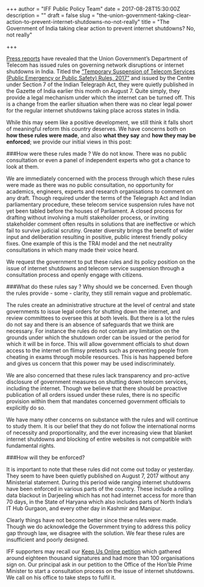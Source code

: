 +++
author = "IFF Public Policy Team"
date = 2017-08-28T15:30:00Z
description = ""
draft = false
slug = "the-union-government-taking-clear-action-to-prevent-internet-shutdowns-no-not-really"
title = "The Government of India taking clear action to prevent internet shutdowns? No, not really"

+++


[Press reports](https://www.medianama.com/2017/08/223-internet-shutdowns-india/) have revealed that the Union Government’s Department of Telecom has issued rules on governing network disruptions or internet shutdowns in India. Titled the [“Temporary Suspension of Telecom Services (Public Emergency or Public Safety) Rules, 2017”](http://www.dot.gov.in/sites/default/files/Suspension%20Rules.pdf?download=1) and issued by the Centre under Section 7 of the Indian Telegraph Act, they were quietly published in the Gazette of India earlier this month on August 7. Quite simply, they provide a legal mechanism under which the internet can be turned off. This is a change from the earlier situation when there was no clear legal power for the regular internet shutdowns taking place across states in India. 

While this may seem like a positive development, we still think it falls short of meaningful reform this country deserves. We have concerns both on **how these rules were made**, and also **what they say** and **how they may be enforced**; we provide our initial views in this post: 

###How were these rules made ? We do not know. There was no public consultation or even a panel of independent experts who got a chance to look at them. 

We are immediately concerned with the process through which these rules were made as there was no public consultation, no opportunity for academics, engineers, experts and research organisations to comment on any draft. Though required under the terms of the Telegraph Act and Indian parliamentary procedure, these telecom service suspension rules have not yet been tabled before the houses of Parliament. A closed process for drafting without involving a multi stakeholder process, or inviting stakeholder comment often results in solutions that are ineffective or which fail to survive judicial scrutiny. Greater diversity brings the benefit of wider input and deliberation resulting in positive, public interest friendly policy fixes. One example of this is the TRAI model and the net neutrality consultations in which many made their voice heard. 

We request the government to put these rules and its policy position on the issue of internet shutdowns and telecom service suspension through a consultation process and openly engage with citizens.  

###What do these rules say ? Why should we be concerned. Even though the rules provide - some - clarity, they still remain vague and problematic. 

The rules create an administrative structure at the level of central and state governments to issue legal orders for shutting down the internet, and review committees to oversee this at both levels. But there is a lot the rules do not say and there is an absence of safeguards that we think are necessary. For instance the rules do not contain any limitation on the grounds under which the shutdown order can be issued or the period for which it will be in force. This will allow government officials to shut down access to the internet on flimsy pretexts such as preventing people from cheating in exams through mobile resources. This is has happened before and gives us concern that this power may be used indiscriminately. 

We are also concerned that these rules lack transparency and pro-active disclosure of government measures on shutting down telecom services, including the internet. Though we believe that there should be proactive publication of all orders issued under these rules, there is no specific provision within them that mandates concerned government officials to explicitly do so. 

We have many other concerns on substance with the rules and will continue to study them. It is our belief that they do not follow the international norms of necessity and proportionality, and the ever increasing view that blanket internet shutdowns and blocking of entire websites is not compatible with fundamental rights.

###How will they be enforced? 

It is important to note that these rules did not come out today or yesterday. They seem to have been quietly published on August 7, 2017 without any Ministerial statement. During this period wide ranging internet shutdowns have been enforced in various parts of the country. These include a rolling data blackout in Darjeeling which has not had internet access for more than 70 days, in the State of Haryana which also includes parts of North India’s IT Hub Gurgaon, and every other day in Kashmir and Manipur. 

Clearly things have not become better since these rules were made. Though we do acknowledge the Government trying to address this policy gap through law, we disagree with the solution.  We fear these rules are insufficient and poorly designed. 

IFF supporters may recall our [Keep Us Online petition](https://www.keepusonline.in) which gathered around eighteen thousand signatures and had more than 100 organisations sign on. Our principal ask in our petition to the Office of the Hon’ble Prime Minister to start a consultation process on the issue of internet shutdowns. We call on his office to take steps to fulfil it.

